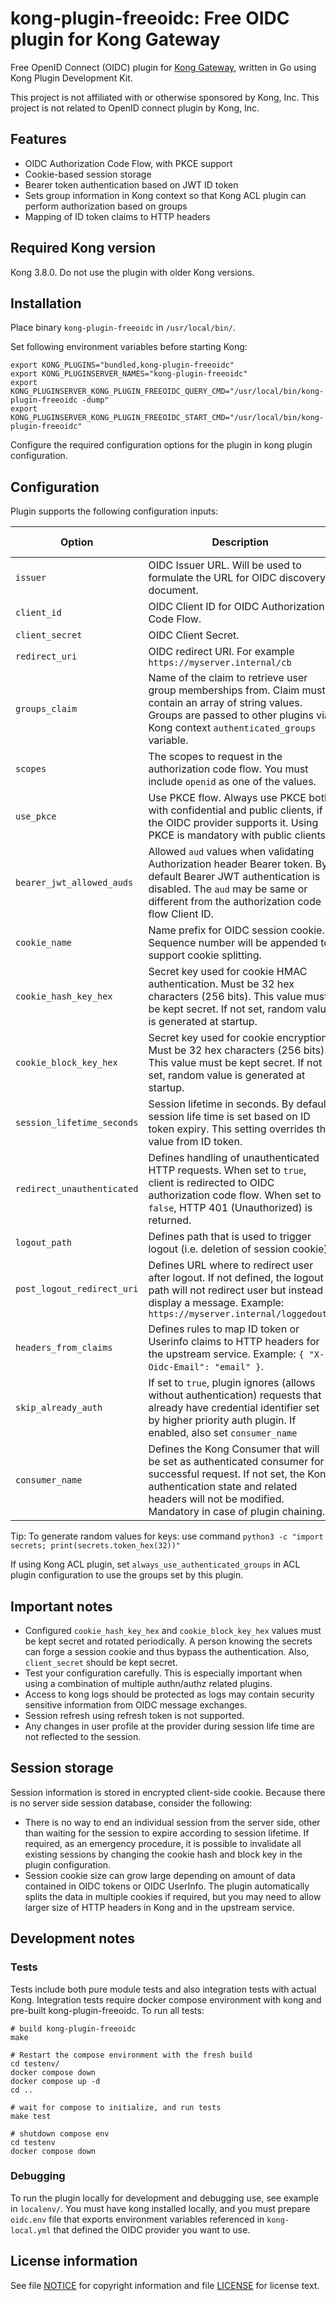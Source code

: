 # kong-plugin-freeoidc: Free OIDC plugin for Kong Gateway

Free OpenID Connect (OIDC) plugin for [Kong Gateway](https://github.com/Kong/kong), written in Go using Kong Plugin Development Kit.

This project is not affiliated with or otherwise sponsored by Kong, Inc.
This project is not related to OpenID connect plugin by Kong, Inc.

## Features

* OIDC Authorization Code Flow, with PKCE support
* Cookie-based session storage
* Bearer token authentication based on JWT ID token
* Sets group information in Kong context so that Kong ACL plugin can perform authorization based on groups
* Mapping of ID token claims to HTTP headers

## Required Kong version

Kong 3.8.0. Do not use the plugin with older Kong versions.

## Installation

Place binary `kong-plugin-freeoidc` in `/usr/local/bin/`. 

Set following environment variables before starting Kong:

```shell
export KONG_PLUGINS="bundled,kong-plugin-freeoidc"
export KONG_PLUGINSERVER_NAMES="kong-plugin-freeoidc"
export KONG_PLUGINSERVER_KONG_PLUGIN_FREEOIDC_QUERY_CMD="/usr/local/bin/kong-plugin-freeoidc -dump"
export KONG_PLUGINSERVER_KONG_PLUGIN_FREEOIDC_START_CMD="/usr/local/bin/kong-plugin-freeoidc"
```

Configure the required configuration options for the plugin in kong plugin configuration.

## Configuration

Plugin supports the following configuration inputs:

| Option                     | Description                                                                                                                                                                                                              | Default Value            |
| -------------------------- | ------------------------------------------------------------------------------------------------------------------------------------------------------------------------------------------------------------------------ | ------------------------ |
| `issuer`                   | OIDC Issuer URL. Will be used to formulate the URL for OIDC discovery document.                                                                                                                                          |                          |
| `client_id`                | OIDC Client ID for OIDC Authorization Code Flow.                                                                                                                                                                         |                          |
| `client_secret`            | OIDC Client Secret.                                                                                                                                                                                                      |                          |
| `redirect_uri`             | OIDC redirect URI. For example `https://myserver.internal/cb`                                                                                                                                                            |                          |
| `groups_claim`             | Name of the claim to retrieve user group memberships from. Claim must contain an array of string values. Groups are passed to other plugins via Kong context `authenticated_groups` variable.                            | `groups`                 |
| `scopes`                   | The scopes to request in the authorization code flow. You must include `openid` as one of the values.                                                                                                                    | `["openid"]`             |
| `use_pkce`                 | Use PKCE flow. Always use PKCE both with confidential and public clients, if the OIDC provider supports it. Using PKCE is mandatory with public clients.                                                                 | `true`                   |
| `bearer_jwt_allowed_auds`  | Allowed `aud` values when validating Authorization header Bearer token. By default Bearer JWT authentication is disabled. The `aud` may be same or different from the authorization code flow Client ID.                 | `[]` (no allowed ids)    |
| `cookie_name`              | Name prefix for OIDC session cookie. Sequence number will be appended to support cookie splitting.                                                                                                                       | `OIDCSESSION`            |
| `cookie_hash_key_hex`      | Secret key used for cookie HMAC authentication. Must be 32 hex characters (256 bits). This value must be kept secret. If not set, random value is generated at startup.                                                  | randomized on sartup     |
| `cookie_block_key_hex`     | Secret key used for cookie encryption. Must be 32 hex characters (256 bits). This value must be kept secret. If not set, random value is generated at startup.                                                           | randomized on startup    |
| `session_lifetime_seconds` | Session lifetime in seconds. By default, session life time is set based on ID token expiry. This setting overrides the value from ID token.                                                                              | `0` (use ID token value) |
| `redirect_unauthenticated` | Defines handling of unauthenticated HTTP requests. When set to `true`, client is redirected to OIDC authorization code flow. When set to `false`, HTTP 401 (Unauthorized) is returned.                                   | `true`                   |
| `logout_path`              | Defines path that is used to trigger logout (i.e. deletion of session cookie).                                                                                                                                           | `/logout`                |
| `post_logout_redirect_uri` | Defines URL where to redirect user after logout. If not defined, the logout path will not redirect user but instead display a message. Example: `https://myserver.internal/loggedout/`                                   |                          |
| `headers_from_claims`      | Defines rules to map ID token or Userinfo claims to HTTP headers for the upstream service. Example: `{ "X-Oidc-Email": "email" }`.                                                                                       | `{}` (no mappings)       |
| `skip_already_auth`        | If set to `true`, plugin ignores (allows without authentication) requests that already have credential identifier set by higher priority auth plugin. If enabled, also set `consumer_name`                               | `false`                  |
| `consumer_name`            | Defines the Kong Consumer that will be set as authenticated consumer for a successful request. If not set, the Kong authentication state and related headers will not be modified. Mandatory in case of plugin chaining. |                          |

Tip: To generate random values for keys: use command `python3 -c "import secrets; print(secrets.token_hex(32))"`

If using Kong ACL plugin, set `always_use_authenticated_groups` in ACL plugin configuration to use the groups set by this plugin.

## Important notes

* Configured `cookie_hash_key_hex` and `cookie_block_key_hex` values must be kept secret and rotated periodically. A person knowing the secrets can forge a session cookie and thus bypass the authentication. Also, `client_secret` should be kept secret.
* Test your configuration carefully. This is especially important when using a combination of multiple authn/authz related plugins.
* Access to kong logs should be protected as logs may contain security sensitive information from OIDC message exchanges.
* Session refresh using refresh token is not supported.
* Any changes in user profile at the provider during session life time are not reflected to the session.

## Session storage

Session information is stored in encrypted client-side cookie. Because there is no server side session
database, consider the following:

* There is no way to end an individual session from the server side, other than waiting for the session
  to expire according to session lifetime. If required, as an emergency procedure, it is possible to invalidate all
  existing sessions by changing the cookie hash and block key in the plugin configuration.
* Session cookie size can grow large depending on amount of data contained in OIDC tokens or OIDC UserInfo.
  The plugin automatically splits the data in multiple cookies if required, but you may need to allow larger
  size of HTTP headers in Kong and in the upstream service.


## Development notes

### Tests

Tests include both pure module tests and also integration tests with actual Kong. Integration tests require docker
compose environment with kong and pre-built kong-plugin-freeoidc. To run all tests:

```shell
# build kong-plugin-freeoidc
make

# Restart the compose environment with the fresh build
cd testenv/
docker compose down
docker compose up -d
cd ..

# wait for compose to initialize, and run tests
make test

# shutdown compose env
cd testenv
docker compose down
```

### Debugging

To run the plugin locally for development and debugging use, see example in `localenv/`. You must have kong installed
locally, and you must prepare `oidc.env` file that exports environment variables referenced in `kong-local.yml` that
defined the OIDC provider you want to use.

## License information

See file [NOTICE](NOTICE) for copyright information and file [LICENSE](LICENSE) for license text.
